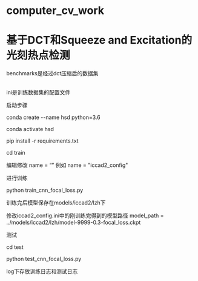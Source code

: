 # computer_cv_work
# 基于DCT和Squeeze and Excitation的光刻热点检测
benchmarks是经过dct压缩后的数据集
##
ini是训练数据集的配置文件

启动步骤

conda create --name hsd python=3.6

conda activate hsd

pip install -r requirements.txt

cd train

编辑修改 name = “” 例如 name = "iccad2_config"

进行训练

python train_cnn_focal_loss.py

训练完后模型保存在models/iccad2/lzh下

修改iccad2_config.ini中的刚训练完得到的模型路径 model_path = ../models/iccad2/lzh/model-9999-0.3-focal_loss.ckpt

测试

cd test

python test_cnn_focal_loss.py

log下存放训练日志和测试日志
